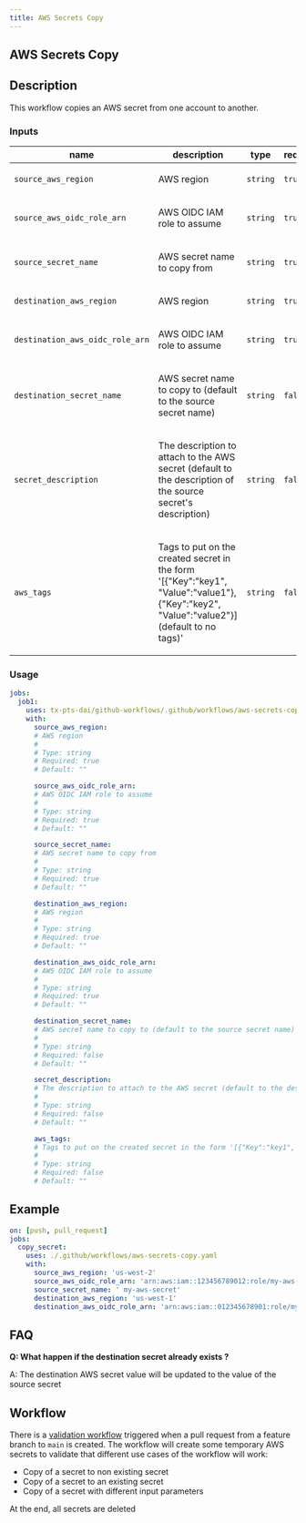 ```yaml
---
title: AWS Secrets Copy
---
```


<!-- action-docs-header source=".github/workflows/aws-secrets-copy.yaml" -->
## AWS Secrets Copy
<!-- action-docs-header source=".github/workflows/aws-secrets-copy.yaml" -->

## Description

This workflow copies an AWS secret from one account to another.

<!-- action-docs-inputs source=".github/workflows/aws-secrets-copy.yaml" -->
### Inputs

| name | description | type | required | default |
| --- | --- | --- | --- | --- |
| `source_aws_region` | <p>AWS region</p> | `string` | `true` | `""` |
| `source_aws_oidc_role_arn` | <p>AWS OIDC IAM role to assume</p> | `string` | `true` | `""` |
| `source_secret_name` | <p>AWS secret name to copy from</p> | `string` | `true` | `""` |
| `destination_aws_region` | <p>AWS region</p> | `string` | `true` | `""` |
| `destination_aws_oidc_role_arn` | <p>AWS OIDC IAM role to assume</p> | `string` | `true` | `""` |
| `destination_secret_name` | <p>AWS secret name to copy to (default to the source secret name)</p> | `string` | `false` | `""` |
| `secret_description` | <p>The description to attach to the AWS secret (default to the description of the source secret's description)</p> | `string` | `false` | `""` |
| `aws_tags` | <p>Tags to put on the created secret in the form '[{"Key":"key1", "Value":"value1"},{"Key":"key2", "Value":"value2"}] (default to no tags)'</p> | `string` | `false` | `""` |
<!-- action-docs-inputs source=".github/workflows/aws-secrets-copy.yaml" -->

<!-- action-docs-outputs source=".github/workflows/aws-secrets-copy.yaml" -->

<!-- action-docs-outputs source=".github/workflows/aws-secrets-copy.yaml" -->

<!-- action-docs-usage source=".github/workflows/aws-secrets-copy.yaml" project="tx-pts-dai/github-workflows/.github/workflows/aws-secrets-copy.yaml" version="v2" -->
### Usage

```yaml
jobs:
  job1:
    uses: tx-pts-dai/github-workflows/.github/workflows/aws-secrets-copy.yaml@v2
    with:
      source_aws_region:
      # AWS region
      #
      # Type: string
      # Required: true
      # Default: ""

      source_aws_oidc_role_arn:
      # AWS OIDC IAM role to assume
      #
      # Type: string
      # Required: true
      # Default: ""

      source_secret_name:
      # AWS secret name to copy from
      #
      # Type: string
      # Required: true
      # Default: ""

      destination_aws_region:
      # AWS region
      #
      # Type: string
      # Required: true
      # Default: ""

      destination_aws_oidc_role_arn:
      # AWS OIDC IAM role to assume
      #
      # Type: string
      # Required: true
      # Default: ""

      destination_secret_name:
      # AWS secret name to copy to (default to the source secret name)
      #
      # Type: string
      # Required: false
      # Default: ""

      secret_description:
      # The description to attach to the AWS secret (default to the description of the source secret's description)
      #
      # Type: string
      # Required: false
      # Default: ""

      aws_tags:
      # Tags to put on the created secret in the form '[{"Key":"key1", "Value":"value1"},{"Key":"key2", "Value":"value2"}] (default to no tags)'
      #
      # Type: string
      # Required: false
      # Default: ""
```
<!-- action-docs-usage source=".github/workflows/aws-secrets-copy.yaml" project="tx-pts-dai/github-workflows/.github/workflows/aws-secrets-copy.yaml" version="v2" -->

## Example

```yaml
on: [push, pull_request]
jobs:
  copy_secret:
    uses: ./.github/workflows/aws-secrets-copy.yaml
    with:
      source_aws_region: 'us-west-2'
      source_aws_oidc_role_arn: 'arn:aws:iam::123456789012:role/my-aws-role'
      source_secret_name: ' my-aws-secret'
      destination_aws_region: 'us-west-1'
      destination_aws_oidc_role_arn: 'arn:aws:iam::012345678901:role/my-aws-role'
```

## FAQ

**Q: What happen if the destination secret already exists ?**

A: The destination AWS secret value will be updated to the value of the source secret

## Workflow

There is a [validation workflow](../.github/workflows/_test-aws-secrets-copy.yaml) triggered when a pull request from a feature branch to `main` is created.
The workflow will create some temporary AWS secrets to validate that different use cases of the workflow will work:

- Copy of a secret to non existing secret
- Copy of a secret to an existing secret
- Copy of a secret with different input parameters

At the end, all secrets are deleted
